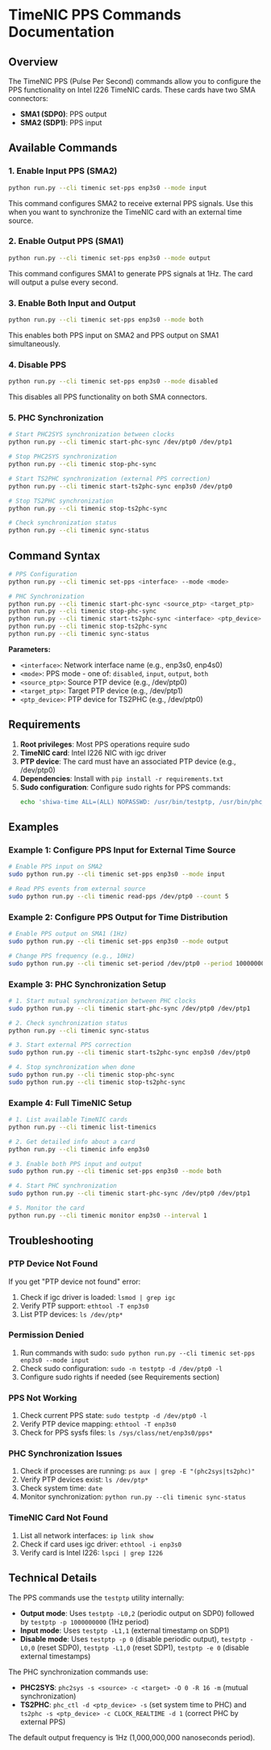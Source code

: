 # TimeNIC PPS Commands Documentation

## Overview

The TimeNIC PPS (Pulse Per Second) commands allow you to configure the PPS functionality on Intel I226 TimeNIC cards. These cards have two SMA connectors:
- **SMA1 (SDP0)**: PPS output
- **SMA2 (SDP1)**: PPS input

## Available Commands

### 1. Enable Input PPS (SMA2)
```bash
python run.py --cli timenic set-pps enp3s0 --mode input
```
This command configures SMA2 to receive external PPS signals. Use this when you want to synchronize the TimeNIC card with an external time source.

### 2. Enable Output PPS (SMA1)
```bash
python run.py --cli timenic set-pps enp3s0 --mode output
```
This command configures SMA1 to generate PPS signals at 1Hz. The card will output a pulse every second.

### 3. Enable Both Input and Output
```bash
python run.py --cli timenic set-pps enp3s0 --mode both
```
This enables both PPS input on SMA2 and PPS output on SMA1 simultaneously.

### 4. Disable PPS
```bash
python run.py --cli timenic set-pps enp3s0 --mode disabled
```
This disables all PPS functionality on both SMA connectors.

### 5. PHC Synchronization
```bash
# Start PHC2SYS synchronization between clocks
python run.py --cli timenic start-phc-sync /dev/ptp0 /dev/ptp1

# Stop PHC2SYS synchronization
python run.py --cli timenic stop-phc-sync

# Start TS2PHC synchronization (external PPS correction)
python run.py --cli timenic start-ts2phc-sync enp3s0 /dev/ptp0

# Stop TS2PHC synchronization
python run.py --cli timenic stop-ts2phc-sync

# Check synchronization status
python run.py --cli timenic sync-status
```

## Command Syntax

```bash
# PPS Configuration
python run.py --cli timenic set-pps <interface> --mode <mode>

# PHC Synchronization
python run.py --cli timenic start-phc-sync <source_ptp> <target_ptp>
python run.py --cli timenic stop-phc-sync
python run.py --cli timenic start-ts2phc-sync <interface> <ptp_device>
python run.py --cli timenic stop-ts2phc-sync
python run.py --cli timenic sync-status
```

**Parameters:**
- `<interface>`: Network interface name (e.g., enp3s0, enp4s0)
- `<mode>`: PPS mode - one of: `disabled`, `input`, `output`, `both`
- `<source_ptp>`: Source PTP device (e.g., /dev/ptp0)
- `<target_ptp>`: Target PTP device (e.g., /dev/ptp1)
- `<ptp_device>`: PTP device for TS2PHC (e.g., /dev/ptp0)

## Requirements

1. **Root privileges**: Most PPS operations require sudo
2. **TimeNIC card**: Intel I226 NIC with igc driver
3. **PTP device**: The card must have an associated PTP device (e.g., /dev/ptp0)
4. **Dependencies**: Install with `pip install -r requirements.txt`
5. **Sudo configuration**: Configure sudo rights for PPS commands:
   ```bash
   echo 'shiwa-time ALL=(ALL) NOPASSWD: /usr/bin/testptp, /usr/bin/phc_ctl, /usr/bin/ts2phc, /usr/bin/phc2sys' | sudo tee /etc/sudoers.d/shiwa-nic-pps
   ```

## Examples

### Example 1: Configure PPS Input for External Time Source
```bash
# Enable PPS input on SMA2
sudo python run.py --cli timenic set-pps enp3s0 --mode input

# Read PPS events from external source
sudo python run.py --cli timenic read-pps /dev/ptp0 --count 5
```

### Example 2: Configure PPS Output for Time Distribution
```bash
# Enable PPS output on SMA1 (1Hz)
sudo python run.py --cli timenic set-pps enp3s0 --mode output

# Change PPS frequency (e.g., 10Hz)
sudo python run.py --cli timenic set-period /dev/ptp0 --period 100000000
```

### Example 3: PHC Synchronization Setup
```bash
# 1. Start mutual synchronization between PHC clocks
sudo python run.py --cli timenic start-phc-sync /dev/ptp0 /dev/ptp1

# 2. Check synchronization status
python run.py --cli timenic sync-status

# 3. Start external PPS correction
sudo python run.py --cli timenic start-ts2phc-sync enp3s0 /dev/ptp0

# 4. Stop synchronization when done
sudo python run.py --cli timenic stop-phc-sync
sudo python run.py --cli timenic stop-ts2phc-sync
```

### Example 4: Full TimeNIC Setup
```bash
# 1. List available TimeNIC cards
python run.py --cli timenic list-timenics

# 2. Get detailed info about a card
python run.py --cli timenic info enp3s0

# 3. Enable both PPS input and output
sudo python run.py --cli timenic set-pps enp3s0 --mode both

# 4. Start PHC synchronization
sudo python run.py --cli timenic start-phc-sync /dev/ptp0 /dev/ptp1

# 5. Monitor the card
python run.py --cli timenic monitor enp3s0 --interval 1
```

## Troubleshooting

### PTP Device Not Found
If you get "PTP device not found" error:
1. Check if igc driver is loaded: `lsmod | grep igc`
2. Verify PTP support: `ethtool -T enp3s0`
3. List PTP devices: `ls /dev/ptp*`

### Permission Denied
1. Run commands with sudo: `sudo python run.py --cli timenic set-pps enp3s0 --mode input`
2. Check sudo configuration: `sudo -n testptp -d /dev/ptp0 -l`
3. Configure sudo rights if needed (see Requirements section)

### PPS Not Working
1. Check current PPS state: `sudo testptp -d /dev/ptp0 -l`
2. Verify PTP device mapping: `ethtool -T enp3s0`
3. Check for PPS sysfs files: `ls /sys/class/net/enp3s0/pps*`

### PHC Synchronization Issues
1. Check if processes are running: `ps aux | grep -E "(phc2sys|ts2phc)"`
2. Verify PTP devices exist: `ls /dev/ptp*`
3. Check system time: `date`
4. Monitor synchronization: `python run.py --cli timenic sync-status`

### TimeNIC Card Not Found
1. List all network interfaces: `ip link show`
2. Check if card uses igc driver: `ethtool -i enp3s0`
3. Verify card is Intel I226: `lspci | grep I226`

## Technical Details

The PPS commands use the `testptp` utility internally:
- **Output mode**: Uses `testptp -L0,2` (periodic output on SDP0) followed by `testptp -p 1000000000` (1Hz period)
- **Input mode**: Uses `testptp -L1,1` (external timestamp on SDP1)
- **Disable mode**: Uses `testptp -p 0` (disable periodic output), `testptp -L0,0` (reset SDP0), `testptp -L1,0` (reset SDP1), `testptp -e 0` (disable external timestamps)

The PHC synchronization commands use:
- **PHC2SYS**: `phc2sys -s <source> -c <target> -O 0 -R 16 -m` (mutual synchronization)
- **TS2PHC**: `phc_ctl -d <ptp_device> -s` (set system time to PHC) and `ts2phc -s <ptp_device> -c CLOCK_REALTIME -d 1` (correct PHC by external PPS)

The default output frequency is 1Hz (1,000,000,000 nanoseconds period).